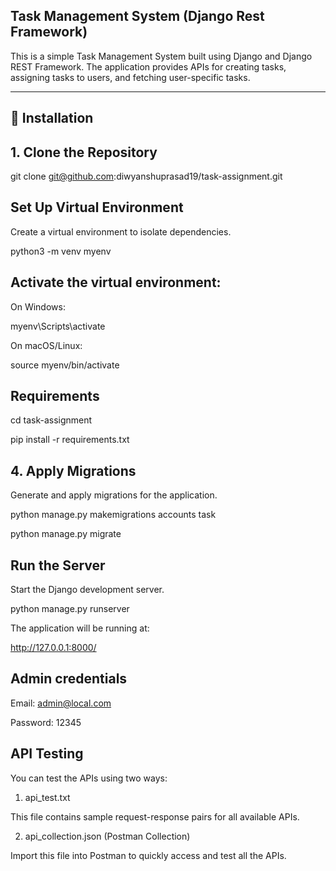 ## Task Management System (Django Rest Framework)

This is a simple Task Management System built using Django and Django REST Framework. The application provides APIs for creating tasks, assigning tasks to users, and fetching user-specific tasks.

---

## 📌 Installation

## 1. Clone the Repository

git clone git@github.com:diwyanshuprasad19/task-assignment.git


## Set Up Virtual Environment
Create a virtual environment to isolate dependencies.

python3 -m venv myenv


## Activate the virtual environment:

On Windows:

myenv\Scripts\activate


On macOS/Linux:

source myenv/bin/activate


## Requirements

cd task-assignment

pip install -r requirements.txt

## 4. Apply Migrations
Generate and apply migrations for the application.

python manage.py makemigrations accounts task

python manage.py migrate

## Run the Server
Start the Django development server.

python manage.py runserver

The application will be running at:

http://127.0.0.1:8000/

## Admin credentials

Email: admin@local.com

Password: 12345

## API Testing
You can test the APIs using two ways:

1. api_test.txt

This file contains sample request-response pairs for all available APIs.

2. api_collection.json (Postman Collection)

Import this file into Postman to quickly access and test all the APIs.
